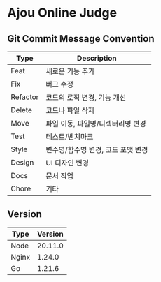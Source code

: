# Ajou Online Judge

## Git Commit Message Convention
| Type     | Description          |
|----------|----------------------|
| Feat     | 새로운 기능 추가            |
| Fix      | 버그 수정                |
| Refactor | 코드의 로직 변경, 기능 개선     |
| Delete   | 코드나 파일 삭제            |
| Move     | 파일 이동, 파일명/디렉터리명 변경  |
| Test     | 테스트/벤치마크             |
| Style    | 변수명/함수명 변경, 코드 포맷 변경 |
| Design   | UI 디자인 변경            |
| Docs     | 문서 작업                |
| Chore    | 기타                   |

## Version
| Type   | Version |
|--------|---------|
| Node   | 20.11.0 |
| Nginx  | 1.24.0  |
| Go     | 1.21.6  |